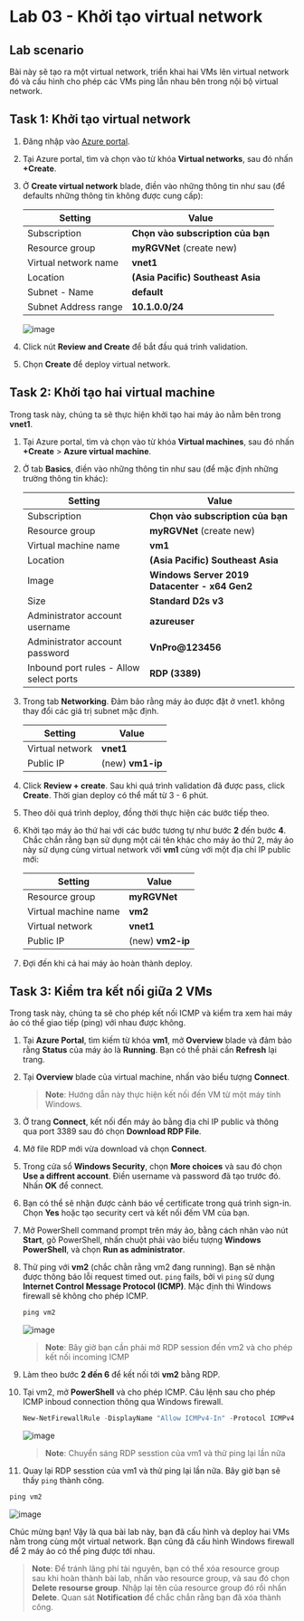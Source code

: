 # Lab 03 - Khởi tạo virtual network

## Lab scenario
Bài này sẽ tạo ra một virtual network, triển khai hai VMs lên virtual network đó và cấu hình cho phép các VMs ping lẫn nhau bên trong nội bộ virtual network.

## Task 1: Khởi tạo virtual network

1. Đăng nhập vào [Azure portal](https://portal.azure.com).

2. Tại Azure portal, tìm và chọn vào từ khóa **Virtual networks**, sau đó nhấn **+Create**.

3. Ở **Create virtual network** blade, điền vào những thông tin như sau (để defaults những thông tin không được cung cấp):

    | Setting | Value |
    | --- | --- |
    | Subscription | **Chọn vào subscription của bạn** |
    | Resource group | **myRGVNet** (create new) |
    | Virtual network name  | **vnet1** |
    | Location | **(Asia Pacific) Southeast Asia** |
    | Subnet - Name | **default** |
    | Subnet Address range | **10.1.0.0/24** |

    ![image](../media/lab03a.png)

5. Click nút **Review and Create** để bắt đầu quá trình validation.

6. Chọn **Create** để deploy virtual network.


## Task 2: Khởi tạo hai virtual machine
Trong task này, chúng ta sẽ thực hiện khởi tạo hai máy ảo nằm bên trong **vnet1**.

1. Tại Azure portal, tìm và chọn vào từ khóa **Virtual machines**, sau đó nhấn **+Create** > **Azure virtual machine**.

2. Ở tab **Basics**, điền vào những thông tin như sau (để mặc định những trường thông tin khác):

    | Setting | Value |
    | --- | --- |
    | Subscription | **Chọn vào subscription của bạn** |
    | Resource group | **myRGVNet** (create new) |
    | Virtual machine name  | **vm1** |
    | Location | **(Asia Pacific) Southeast Asia** |
    | Image | **Windows Server 2019 Datacenter - x64 Gen2** |
    | Size | **Standard D2s v3** |
    | Administrator account username | **azureuser** |
    | Administrator account password | **VnPro@123456** |
    | Inbound port rules - Allow select ports | **RDP (3389)** |

3. Trong tab **Networking**. Đảm bảo rằng máy ảo được đặt ở vnet1. không thay đổi các giá trị subnet mặc định.

    | Setting | Value |
    | --- | --- |
    | Virtual network | **vnet1** |
    | Public IP | (new) **vm1-ip** |

4. Click **Review + create**. Sau khi quá trình validation đã được pass, click **Create**. Thời gian deploy có thể mất từ 3 - 6 phút.

5. Theo dõi quá trình deploy, đồng thời thực hiện các bước tiếp theo.

6. Khởi tạo máy ảo thứ hai với các bước tương tự như bước **2** đến bước **4**. Chắc chắn rằng bạn sử dụng một cái tên khác cho máy ảo thứ 2, máy ảo này sử dụng cùng virtual network với **vm1** cùng với một địa chỉ IP public mới:

    | Setting | Value |
    | --- | --- |
    | Resource group | **myRGVNet** |
    | Virtual machine name  | **vm2** |
    | Virtual network | **vnet1** |
    | Public IP | (new) **vm2-ip** |

7. Đợi đến khi cả hai máy ảo hoàn thành deploy.


## Task 3: Kiểm tra kết nối giữa 2 VMs
Trong task này, chúng ta sẽ cho phép kết nối ICMP và kiểm tra xem hai máy ảo có thể giao tiếp (ping) với nhau được không.

1. Tại **Azure Portal**, tìm kiếm từ khóa **vm1**, mở **Overview** blade và đảm bảo rằng **Status** của máy ảo là **Running**. Bạn có thể phải cần **Refresh** lại trang.

2. Tại **Overview** blade của virtual machine, nhấn vào biểu tượng **Connect**.

    >**Note**: Hướng dẫn này thực hiện kết nối đến VM từ một máy tính Windows.

3. Ở trang **Connect**, kết nối đến máy ảo bằng địa chỉ IP public và thông qua port 3389 sau đó chọn **Download RDP File**.

4. Mở file RDP mới vừa download và chọn **Connect**.

5. Trong cửa sổ **Windows Security**, chọn **More choices** và sau đó chọn **Use a diffrent account**. Điền username và password đã tạo trước đó. Nhấn **OK** để connect.

6. Bạn có thể sẽ nhận được cảnh báo về certificate trong quá trình sign-in. Chọn **Yes** hoặc tạo security cert và kết nối đếm VM của bạn.

7. Mở PowerShell command prompt trên máy ảo, bằng cách nhân vào nút **Start**, gõ PowerShell, nhấn chuột phải vào biểu tượng **Windows PowerShell**, và chọn **Run as administrator**.

8. Thử ping với **vm2** (chắc chằn rằng vm2 đang running). Bạn sẽ nhận được thông báo lỗi request timed out. `ping` fails, bởi vì `ping` sử dụng **Internet Control Message Protocol (ICMP)**. Mặc định thì Windows firewall sẽ không cho phép ICMP.

    ```powershell
    ping vm2
    ```

    ![image](../media/lab03b.png)

    >**Note**: Bây giờ bạn cần phải mở RDP session đến vm2 và cho phép kết nối incoming ICMP

9. Làm theo bước **2 đến 6** để kết nối tới **vm2** bằng RDP.

10. Tại vm2, mở **PowerShell** và cho phép ICMP. Câu lệnh sau cho phép ICMP inboud connection thông qua Windows firewall.

    ```powershell
    New-NetFirewallRule -DisplayName "Allow ICMPv4-In" -Protocol ICMPv4
    ```

    ![image](../media/lab03c.png)

    >**Note**: Chuyển sáng RDP sesstion của vm1 và thử ping lại lần nữa

11. Quay lại RDP sesstion của vm1 và thử ping lại lần nữa. Bây giờ bạn sẽ thấy `ping` thành công.

   ```powershell
   ping vm2
   ```

   ![image](../media/lab03d.png)

Chúc mừng bạn! Vậy là qua bài lab này, bạn đã cấu hình và deploy hai VMs nằm trong cùng một virtual network. Bạn cũng đã cấu hình Windows firewall để 2 máy ảo có thể ping được tới nhau.

>**Note**: Để tránh lãng phí tài nguyên, bạn có thể xóa resource group sau khi hoàn thành bài lab, nhấn vào resource group, và sau đó chọn **Delete resourse group**. Nhập lại tên của resource group đó rồi nhấn **Delete**. Quan sát **Notification** để chắc chắn rằng bạn đã xóa thành công.


